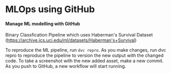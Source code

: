 # MLOps using GitHub
#### Manage ML modelling with GitHub

Binary Classfication Pipeline which uses Haberman's Survival Dataset (https://archive.ics.uci.edu/ml/datasets/Haberman's+Survival)

To reproduce the ML pipeline, run `dvc repro`. As you make changes, run dvc repro to reproduce the pipeline to version the new output with the changed code. 
To take a screenshot with the new added asset, make a new commit. As you push to GitHub, a new workflow will start running. 
